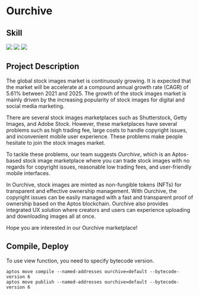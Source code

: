 # Ourchive

## Skill
  <img src="https://img.shields.io/badge/React-61DAFB?style=flat&logo=React&logoColor=white"/>
    <img src="https://img.shields.io/badge/TypeScript-3178C6?style=flat&logo=TypeScript&logoColor=white"/>
 <img src="https://img.shields.io/badge/StyledComponents-DB7093?style=flat&logo=StyledComponents&logoColor=white"/>


## Project Description

The global stock images market is continuously growing. It is expected that the market will be accelerate at a compound annual growth rate (CAGR) of 5.61% between 2021 and 2025. The growth of the stock images market is mainly driven by the increasing popularity of stock images for digital and social media marketing.

There are several stock images marketplaces such as Shutterstock, Getty Images, and Adobe Stock. However, these marketplaces have several problems such as high trading fee, large costs to handle copyright issues, and inconvenient mobile user experience. These problems make people hesitate to join the stock images market.

To tackle these problems, our team suggests *Ourchive*, which is an Aptos-based stock image marketplace where you can trade stock images with no regards for copyright issues, reasonable low trading fees, and user-friendly mobile interfaces.

In Ourchive, stock images are minted as non-fungible tokens (NFTs) for transparent and effective ownership management. With Ourchive, the copyright issues can be easily managed with a fast and transparent proof of ownership based on the Aptos blockchain. Ourchive also provides integrated UX solution where creators and users can experience uploading and downloading images all at once.

Hope you are interested in our Ourchive marketplace!


## Compile, Deploy

To use view function, you need to specify bytecode version.

```
aptos move compile --named-addresses ourchive=default --bytecode-version 6
aptos move publish --named-addresses ourchive=default --bytecode-version 6
```
